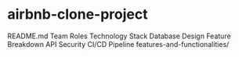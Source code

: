 # airbnb-clone-project
README.md
Team Roles
Technology Stack
Database Design
Feature Breakdown
API Security
CI/CD Pipeline
features-and-functionalities/
